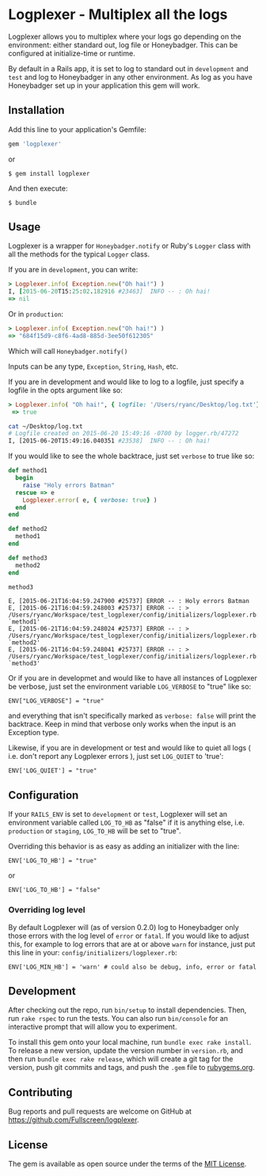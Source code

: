 # Logplexer - Multiplex all the logs

Logplexer allows you to multiplex where your logs go depending on the environment: either standard out, log file or Honeybadger. This can be configured at initialize-time or runtime.

By default in a Rails app, it is set to log to standard out in `development` and `test` and log to Honeybadger in any other environment. As log as you have Honeybadger set up in your application this gem will work.

## Installation

Add this line to your application's Gemfile:

```ruby
gem 'logplexer'
```

or


    $ gem install logplexer

And then execute:

    $ bundle

## Usage

Logplexer is a wrapper for `Honeybadger.notify` or Ruby's `Logger` class with all the methods for the typical `Logger` class.

If you are in `development`, you can write:

```ruby
> Logplexer.info( Exception.new("Oh hai!") )
I, [2015-06-20T15:25:02.182916 #23463]  INFO -- : Oh hai!
=> nil
```

Or in `production`:

```ruby
> Logplexer.info( Exception.new("Oh hai!") )
=> "684f15d9-c8f6-4ad8-885d-3ee50f612305"
```

Which will call `Honeybadger.notify()`

Inputs can be any type, `Exception`, `String`, `Hash`, etc.

If you are in development and would like to log to a logfile, just specify a logfile in the opts argument like so:

```ruby
> Logplexer.info( "Oh hai!", { logfile: '/Users/ryanc/Desktop/log.txt'} )
 => true
```

```bash
cat ~/Desktop/log.txt
# Logfile created on 2015-06-20 15:49:16 -0700 by logger.rb/47272
I, [2015-06-20T15:49:16.040351 #23538]  INFO -- : Oh hai!
```

If you would like to see the whole backtrace, just set `verbose` to true like so:

```ruby
def method1
  begin
    raise "Holy errors Batman"
  rescue => e
    Logplexer.error( e, { verbose: true} )
  end
end

def method2
  method1
end

def method3
  method2
end

method3
```

```
E, [2015-06-21T16:04:59.247900 #25737] ERROR -- : Holy errors Batman
E, [2015-06-21T16:04:59.248003 #25737] ERROR -- : > /Users/ryanc/Workspace/test_logplexer/config/initializers/logplexer.rb:6:in `method1'
E, [2015-06-21T16:04:59.248024 #25737] ERROR -- : > /Users/ryanc/Workspace/test_logplexer/config/initializers/logplexer.rb:13:in `method2'
E, [2015-06-21T16:04:59.248041 #25737] ERROR -- : > /Users/ryanc/Workspace/test_logplexer/config/initializers/logplexer.rb:17:in `method3'
```

Or if you are in developmet and would like to have all instances of Logplexer be verbose, just set the environment variable `LOG_VERBOSE` to "true" like so:

    ENV["LOG_VERBOSE"] = "true"

and everything that isn't specifically marked as `verbose: false` will print the backtrace. Keep in mind that verbose only works when the input is an Exception type.


Likewise, if you are in development or test and would like to quiet all logs ( i.e. don't report any Logplexer errors ), just set `LOG_QUIET` to 'true':

    ENV['LOG_QUIET'] = "true"

## Configuration

If your `RAILS_ENV` is set to `development` or `test`, Logplexer will set an environment variable called `LOG_TO_HB` as "false" if it is anything else, i.e. `production` or `staging`, `LOG_TO_HB` will be set to "true".

Overriding this behavior is as easy as adding an initializer with the line:

    ENV['LOG_TO_HB'] = "true"

or

    ENV['LOG_TO_HB'] = "false"

### Overriding log level

By default Logplexer will (as of version 0.2.0) log to Honeybadger only those errors with the log level of `error` or `fatal`. If you would like to adjust this, for example to log errors that are at or above  `warn` for instance, just put this line in your: `config/initializers/logplexer.rb`:

    ENV['LOG_MIN_HB'] = 'warn' # could also be debug, info, error or fatal

## Development

After checking out the repo, run `bin/setup` to install dependencies. Then, run `rake rspec` to run the tests. You can also run `bin/console` for an interactive prompt that will allow you to experiment.

To install this gem onto your local machine, run `bundle exec rake install`. To release a new version, update the version number in `version.rb`, and then run `bundle exec rake release`, which will create a git tag for the version, push git commits and tags, and push the `.gem` file to [rubygems.org](https://rubygems.org).

## Contributing

Bug reports and pull requests are welcome on GitHub at https://github.com/Fullscreen/logplexer.


## License

The gem is available as open source under the terms of the [MIT License](http://opensource.org/licenses/MIT).
